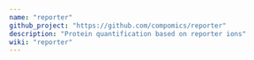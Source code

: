 ```yaml
---
name: "reporter"
github_project: "https://github.com/compomics/reporter"
description: "Protein quantification based on reporter ions"
wiki: "reporter"
---
```


